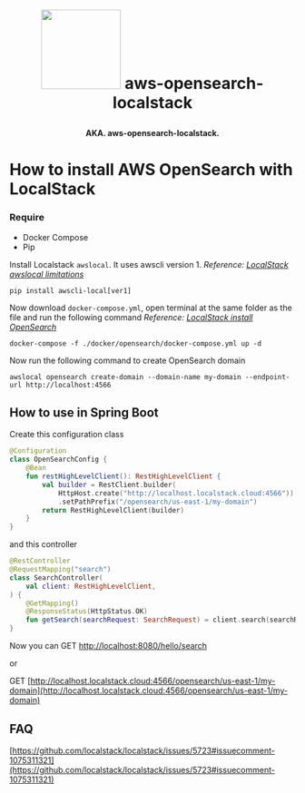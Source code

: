 # <p align="center"><img src="src/main/resources/readme/medias/icon.png" width="140"> aws-opensearch-localstack</p>

<h4 align="center">AKA. aws-opensearch-localstack.</h4>

# How to install AWS OpenSearch with LocalStack

### Require
* Docker Compose
* Pip

Install Localstack `awslocal`. It uses awscli version 1.
_Reference: [LocalStack awslocal limitations](https://github.com/localstack/awscli-local#Limitations)_

```console
pip install awscli-local[ver1]
```

Now download `docker-compose.yml`, open terminal at the same folder as the file and run the following command
_Reference: [LocalStack install OpenSearch](https://docs.localstack.cloud/aws/opensearch/)_

```console
docker-compose -f ./docker/opensearch/docker-compose.yml up -d
```

Now run the following command to create OpenSearch domain

```console
awslocal opensearch create-domain --domain-name my-domain --endpoint-url http://localhost:4566
```

## How to use in Spring Boot

Create this configuration class

```kt
@Configuration
class OpenSearchConfig {
    @Bean
    fun restHighLevelClient(): RestHighLevelClient {
        val builder = RestClient.builder(
            HttpHost.create("http://localhost.localstack.cloud:4566"))
            .setPathPrefix("/opensearch/us-east-1/my-domain")
        return RestHighLevelClient(builder)
    }
}
```

and this controller

```kt
@RestController
@RequestMapping("search")
class SearchController(
    val client: RestHighLevelClient,
) {
    @GetMapping()
    @ResponseStatus(HttpStatus.OK)
    fun getSearch(searchRequest: SearchRequest) = client.search(searchRequest, RequestOptions.DEFAULT)
}
```

Now you can GET [http://localhost:8080/hello/search](http://localhost:8080/hello/search)

or

GET [http://localhost.localstack.cloud:4566/opensearch/us-east-1/my-domain](http://localhost.localstack.cloud:4566/opensearch/us-east-1/my-domain)

## FAQ

[https://github.com/localstack/localstack/issues/5723#issuecomment-1075311321](https://github.com/localstack/localstack/issues/5723#issuecomment-1075311321)